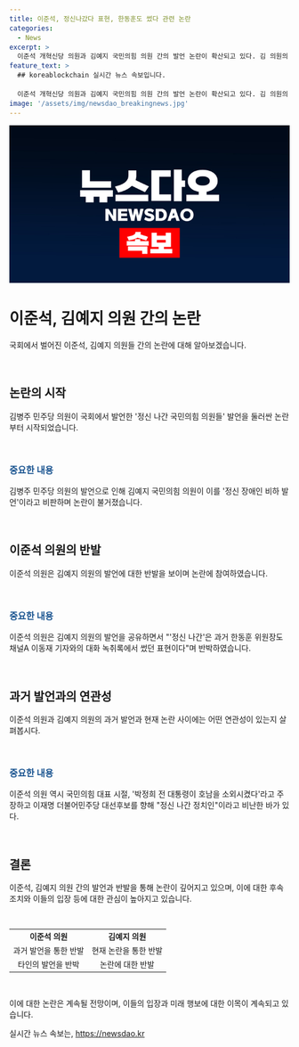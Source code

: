 ```yaml
---
title: 이준석, 정신나갔다 표현, 한동훈도 썼다 관련 논란
categories:
  - News
excerpt: >
  이준석 개혁신당 의원과 김예지 국민의힘 의원 간의 발언 논란이 확산되고 있다. 김 의원의 정신 나간 국민의힘 국회의원들 발언에 대한 비판이 수면 위로 들어와 있다. 이준석 의원은 SNS를 통해 이번 논란에 대한 입장을 밝히고 국민의힘 의원의 발언을 꼬집었다. 이와 관련해 국민들의 이목을 끄는 논란이 뜨거운 상황이다.
feature_text: >
  ## koreablockchain 실시간 뉴스 속보입니다.

  이준석 개혁신당 의원과 김예지 국민의힘 의원 간의 발언 논란이 확산되고 있다. 김 의원의 정신 나간 국민의힘 국회의원들 발언에 대한 비판이 수면 위로 들어와 있다. 이준석 의원은 SNS를 통해 이번 논란에 대한 입장을 밝히고 국민의힘 의원의 발언을 꼬집었다. 이와 관련해 국민들의 이목을 끄는 논란이 뜨거운 상황이다.
image: '/assets/img/newsdao_breakingnews.jpg'
---
```


<p><img src="/assets/img/newsdao_breakingnews.jpg" alt="koreablockchain 속보" /></p>

<h1 data-ke-size="size26">이준석, 김예지 의원 간의 논란</h1>

<p>국회에서 벌어진 이준석, 김예지 의원들 간의 논란에 대해 알아보겠습니다.</p>

<p data-ke-size="size16">&nbsp;</p>

<h2 data-ke-size="size26">논란의 시작</h2>

<p>김병주 민주당 의원이 국회에서 발언한 '정신 나간 국민의힘 의원들' 발언을 둘러싼 논란부터 시작되었습니다.</p>

<p data-ke-size="size16">&nbsp;</p>

<h3><b><span style="color: #1a5490;">중요한 내용</span></b></h3>

<p>김병주 민주당 의원의 발언으로 인해 김예지 국민의힘 의원이 이를 '정신 장애인 비하 발언'이라고 비판하며 논란이 불거졌습니다.</p>

<p data-ke-size="size16">&nbsp;</p>

<h2 data-ke-size="size26">이준석 의원의 반발</h2>

<p>이준석 의원은 김예지 의원의 발언에 대한 반발을 보이며 논란에 참여하였습니다.</p>

<p data-ke-size="size16">&nbsp;</p>

<h3><b><span style="color: #1a5490;">중요한 내용</span></b></h3>

<p>이준석 의원은 김예지 의원의 발언을 공유하면서 "'정신 나간'은 과거 한동훈 위원장도 채널A 이동재 기자와의 대화 녹취록에서 썼던 표현이다"며 반박하였습니다.</p>

<p data-ke-size="size16">&nbsp;</p>

<h2 data-ke-size="size26">과거 발언과의 연관성</h2>

<p>이준석 의원과 김예지 의원의 과거 발언과 현재 논란 사이에는 어떤 연관성이 있는지 살펴봅시다.</p>

<p data-ke-size="size16">&nbsp;</p>

<h3><b><span style="color: #1a5490;">중요한 내용</span></b></h3>

<p>이준석 의원 역시 국민의힘 대표 시절, '박정희 전 대통령이 호남을 소외시켰다'라고 주장하고 이재명 더불어민주당 대선후보를 향해 "정신 나간 정치인"이라고 비난한 바가 있다.</p>

<p data-ke-size="size16">&nbsp;</p>

<h2 data-ke-size="size26">결론</h2>

<p>이준석, 김예지 의원 간의 발언과 반발을 통해 논란이 깊어지고 있으며, 이에 대한 후속 조치와 이들의 입장 등에 대한 관심이 높아지고 있습니다.</p>

<p data-ke-size="size16">&nbsp;</p>

<table>
    <tbody>
        <tr>
            <td style="text-align: center; height: 17px;"><b>이준석 의원</b></td>
            <td style="text-align: center; height: 17px;"><b>김예지 의원</b></td>
        </tr>
        <tr>
            <td style="text-align: center;">과거 발언을 통한 반발</td>
            <td style="text-align: center;">현재 논란을 통한 반발</td>
        </tr>
        <tr>
            <td style="text-align: center;">타인의 발언을 반박</td>
            <td style="text-align: center;">논란에 대한 반발</td>
        </tr>
    </tbody>
</table>

<p data-ke-size="size16">&nbsp;</p>

<p>이에 대한 논란은 계속될 전망이며, 이들의 입장과 미래 행보에 대한 이목이 계속되고 있습니다.</p>
실시간 뉴스 속보는, <a href="https://newsdao.kr" rel="dofollow">https://newsdao.kr</a>


